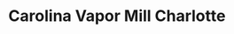 ---
title: "Carolina Vapor Mill Charlotte"
url: /charlotte/carolina-vapor-mill-charlotte/
shop: E-Zigaretten
---